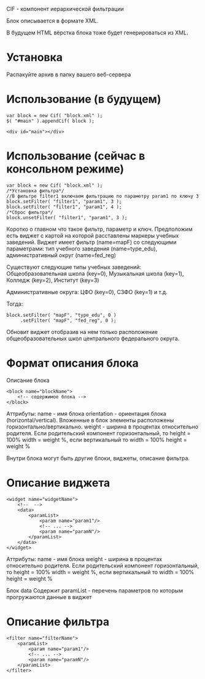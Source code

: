 CIF - компонент иерархической фильтрации

Блок описывается в формате XML.

В будущем HTML вёрстка блока тоже будет генерироваться из XML.

Установка
===

Распакуйте архив в папку вашего веб-сервера

Использование (в будущем)
===

```
var block = new Cif( "block.xml" );
$( "#main" ).appendCif( block );

<div id="main"></div>
```

Использование (сейчас в консольном режиме)
===

```
var block = new Cif( "block.xml" );
/*Установка фильтра*/
//В фильтре filter1 включаем фильтрацию по параметру param1 по ключу 3
block.setFilter( "filter1", "param1", 3 );
block.setFilter( "filter1", "param1", 4 );
/*Сброс фильтра*/
block.unsetFilter( "filter1", "param1", 3 );
```

Коротко о главном что такое фильтр, параметр и ключ.
Предположим есть виджет с картой на которой расставлены маркеры учебных заведений. Виджет имеет фильтр (name=mapF) со следующими параметрами: тип учебного заведения (name=type_edu), административный округ (name=fed_reg)

Существуют следующие типы учебных заведений: Общеобразовательная школа (key=0), Музыкальная школа (key=1), Колледж (key=2), Институт (key=3)

Административные округа: ЦФО (key=0), СЗФО (key=1) и т.д.

Тогда:
```
block.setFilter( "mapF", "type_edu", 0 )
	 .setFilter( "mapF", "fed_reg", 0 );
```
Обновит виджет отобразив на нем только расположение общеобразовательных школ центрального федерального округа.

Формат описания блока
===
Описание блока
```
<block name="blockName">
	<!-- содержимое блока -->
</block>
```

Аттрибуты:
	name - имя блока
	orientation - ориентация блока (horizontal/vertical). Вложенные в блок элементы расположены горизонтально/вертикально.
	weight - ширина в процентах относительно родителя. Если родительский компонент горизонтальный, то height = 100% width = weight %, если вертикальный то width = 100% height = weight %

Внутри блока могут быть другие блоки, виджеты, описание фильтра.

Описание виджета
===
```
<widget name="widgetName">
	<!--  -->
	<data>
		<paramList>
			<param name="param1"/>
			<!-- ... -->
			<param name="paramN"/>
		</paramList>
	</data>
</widget>
```

Аттрибуты:
	name - имя блока
	weight - ширина в процентах относительно родителя. Если родительский компонент горизонтальный, то height = 100% width = weight %, если вертикальный то width = 100% height = weight %

Блок data
	Содержит paramList - перечень параметров по которым прогружаются данные в виджет

Описание фильтра
===
```
<filter name="filterName">
	<paramList>
		<param name="param1"/>
		<!-- ... -->
		<param name="paramN"/>
	</paramList>
</filter>
```

